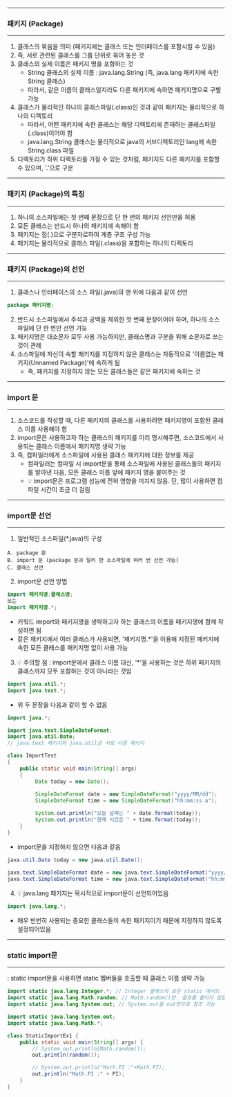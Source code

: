 -----
### 패키지 (Package)
-----
1. 클래스의 묶음을 의미 (패키지에는 클래스 또는 인터페이스를 포함시킬 수 있음)
2. 즉, 서로 관련된 클래스를 그룹 단위로 묶어 놓은 것
3. 클래스의 실제 이름은 패키지 명을 포함하는 것
   - String 클래스의 실제 이름 : java.lang.String (즉, java.lang 패키지에 속한 String 클래스)
   - 따라서, 같은 이름의 클래스일지라도 다른 패키지에 속하면 패키지명으로 구별 가능
4. 클래스가 물리적인 하나의 클래스파일(.class)인 것과 같이 패키지는 물리적으로 하나의 디렉토리
   - 따라서, 어떤 패키지에 속한 클래스는 해당 디렉토리에 존재하는 클래스파일(.class)이어야 함
   - java.lang.String 클래스는 물리적으로 java의 서브디렉토리인 lang에 속한 String.class 파일
5. 디렉토리가 하위 디렉토리를 가질 수 있는 것처럼, 패키지도 다른 패키지를 포함할 수 있으며, '.'으로 구분

-----
### 패키지 (Package)의 특징
-----
1. 하나의 소스파일에는 첫 번째 문장으로 단 한 번의 패키지 선언만을 허용
2. 모든 클래스는 반드시 하나의 패키지에 속해야 함
3. 패키지는 점(.)으로 구분자로하여 계층 구조 구성 가능
4. 패키지는 물리적으로 클래스 파일(.class)을 포함하는 하나의 디렉토리

-----
### 패키지 (Package)의 선언
-----
1. 클래스나 인터페이스의 소스 파일(.java)의 맨 위에 다음과 같이 선언
```java
package 패키지명;
```

2. 반드시 소스파일에서 주석과 공백을 제외한 첫 번째 문장이어야 하며, 하나의 소스파일에 단 한 번만 선언 가능
3. 패키지명은 대소문자 모두 사용 가능하지만, 클래스명과 구분을 위해 소문자로 쓰는 것이 관례
4. 소스파일에 자신이 속할 패키지를 지정하지 않은 클래스는 자동적으로 '이름없는 패키지(Unnamed Package)'에 속하게 됨
   - 즉, 패키지를 지정하지 않는 모든 클래스들은 같은 패키지에 속하는 것

-----
### import 문
-----
1. 소스코드를 작성할 때, 다른 패키지의 클래스를 사용하려면 패키지명이 포함된 클래스 이름 사용해야 함
2. import문은 사용하고자 하는 클래스의 패키지를 미리 명시해주면, 소스코드에서 사용되는 클래스 이름에서 패키지명 생략 가능
3. 즉, 컴파일러에게 소스파일에 사용된 클래스 패키지에 대한 정보를 제공
   - 컴파일러는 컴파일 시 import문을 통해 소스파일에 사용된 클래스들의 패키지를 알아낸 다음, 모든 클래스 이름 앞에 패키지 명을 붙여주는 것
   - 💡 import문은 프로그램 성능에 전혀 영향을 미치지 않음. 단, 많이 사용하면 컴파일 시간이 조금 더 걸림

-----
### import문 선언
-----
1. 일반적인 소스파일(*.java)의 구성
```
A. package 문
B. import 문 (package 문과 달리 한 소스파일에 여러 번 선언 가능)
C. 클래스 선언
```

2. import문 선언 방법
```java
import 패키지명.클래스명;
또는
import 패키지명.*;
```
  - 키워드 import와 패키지명을 생략하고자 하는 클래스의 이름을 패키지명에 함께 작성하면 됨
  - 같은 패키지에서 여러 클래스가 사용되면, '패키지명.*'을 이용해 지정된 패키지에 속한 모든 클래스를 패키지명 없이 사용 가능

3. 💡 주의할 점 : import문에서 클래스 이름 대신, '*'을 사용하는 것은 하위 패키지의 클래스까지 모두 포함하는 것이 아니라는 것임
```java
import java.util.*;
import java.text.*;
```
  - 위 두 문장을 다음과 같이 할 수 없음
```java
import java.*;
```

```java
import java.text.SimpleDateFormat;
import java.util.Date;
// java.text 패키지와 java.util은 서로 다른 패키지

class ImportTest 
{
	public static void main(String[] args) 
	{
		 Date today = new Date();
		 
		 SimpleDateFormat date = new SimpleDateFormat("yyyy/MM/dd");
		 SimpleDateFormat time = new SimpleDateFormat("hh:mm:ss a");

		 System.out.println("오늘 날짜는 " + date.format(today));
		 System.out.println("현재 시간은 " + time.format(today));
	}
}
```
  - import문을 지정하지 않으면 다음과 같음
```java
java.util.Date today = new java.util.Date();
 
java.text.SimpleDateFormat date = new java.text.SimpleDateFormat("yyyy/MM/dd");
java.text.SimpleDateFormat time = new java.text.SimpleDateFormat("hh:mm:ss a");
```

4. 💡 java.lang 패키지는 묵시적으로 import문이 선언되어있음
```java
import java.lang.*;
```
  - 매우 빈번히 사용되는 중요한 클래스들이 속한 패키지이기 때문에 지정하지 않도록 설정되어있음

-----
### static import문
-----
: static import문을 사용하면 static 멤버들을 호출할 때 클래스 이름 생략 가능
```java
import static java.lang.Integer.*; // Integer 클래스의 모든 static 메서드
import static java.lang.Math.random; // Math.random()만. 괄호를 붙이지 않음
import static java.lang.System.out; // System.out을 out만으로 참조 가능
```
```java
import static java.lang.System.out;
import static java.lang.Math.*;

class StaticImportEx1 {
	public static void main(String[] args) {	
		// System.out.println(Math.random());
		out.println(random());

		// System.out.println("Math.PI :"+Math.PI);
		out.println("Math.PI :" + PI);
	}
}
```

